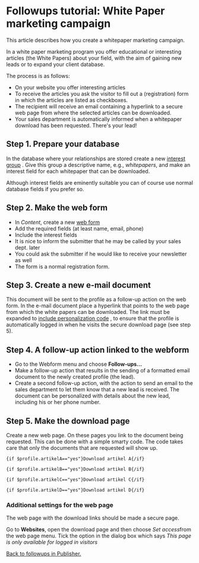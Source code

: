 # Followups tutorial: White Paper marketing campaign

This article describes how you create a whitepaper marketing campaign.

In a white paper marketing program you offer educational or interesting
articles (the White Papers) about your field, with the aim of gaining
new leads or to expand your client database.

The process is as follows:

-   On your website you offer interesting articles
-   To receive the articles you ask the visitor to fill out a
    (registration) form in which the articles are listed as checkboxes.
-   The recipient will receive an email containing a hyperlink to a
    secure web page from where the selected articles can be downloaded.
-   Your sales department is automatically informed when a whitepaper
    download has been requested. There's your lead!

## Step 1. Prepare your database

In the database where your relationships are stored create a new
[interest group](./working-with-interest-fields-and-groups.md)
. Give this group a descriptive name, e.g., *whitepapers*, and make an
interest field for each whitepaper that can be downloaded.

Although interest fields are eminently suitable you can of course use
normal database fields if you prefer so.

## Step 2. Make the web form

-   In *Content*, create a new [web form](./introduction-to-web-forms.md)
-   Add the required fields (at least name, email, phone)
-   Include the interest fields
-   It is nice to inform the submitter that he may be called by your
    sales dept. later
-   You could ask the submitter if he would like to receive your
    newsletter as well
-   The form is a normal registration form.

## Step 3. Create a new e-mail document

This document will be sent to the profile as a follow-up action on the
web form. In the e-mail document place a hyperlink that points to the
web page from which the white papers can be downloaded. The link must be
expanded to [include personalization code](./linking-to-your-website-from-an-emailing.md)
, to ensure that the profile is automatically logged in when he visits
the secure download page (see step 5).

## Step 4. A follow-up action linked to the webform

-   Go to the Webform menu and choose **Follow-ups...**
-   Make a follow-up action that results in the sending of a formatted
    email document to the newly created profile (the lead).
-   Create a second follow-up action, with the action to send an email
    to the sales department to let them know that a new lead is
    received. The document can be personalized with details about the
    new lead, including his or her phone number.

## Step 5. Make the download page

Create a new web page. On these pages you link to the document being
requested. This can be done with a simple smarty code. The code takes
care that only the documents that are requested will show up.

`{if $profile.artikelA=="yes"}Download artikel A{/if}`

`{if $profile.artikelB=="yes"}Download artikel B{/if}`

`{if $profile.artikelC=="yes"}Download artikel C{/if}`

`{if $profile.artikelD=="yes"}Download artikel D{/if}`

### Additional settings for the web page

The web page with the download links should be made a secure page.

Go to **Websites**, open the download page and then choose *Set
access*from the web page menu. Tick ​​the option in the dialog box which
says *This page is only available for logged in visitors*

[Back to followups in Publisher.](./followups-publisher)
